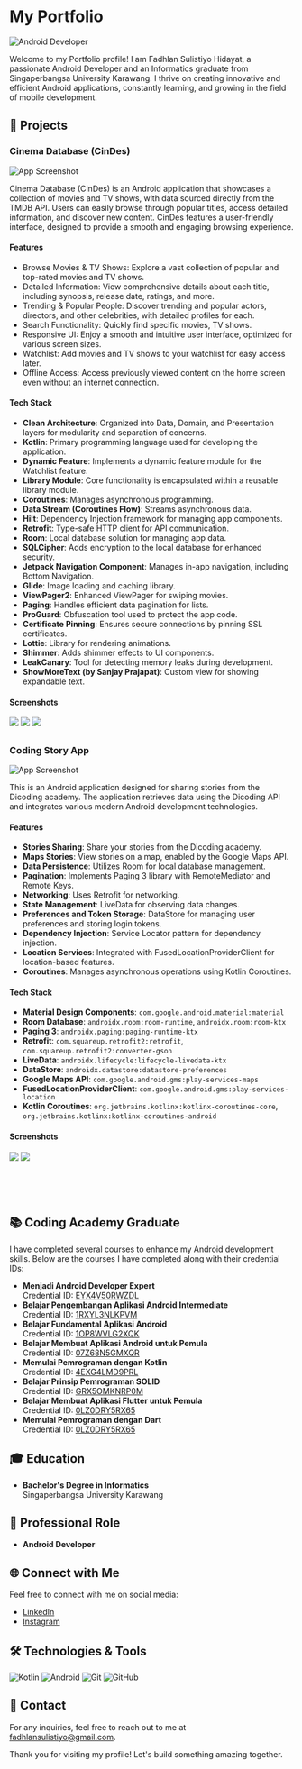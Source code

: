 # My Portfolio

![Android Developer](https://img.shields.io/badge/Android%20Developer-Expert-green)

Welcome to my Portfolio profile! I am Fadhlan Sulistiyo Hidayat, a passionate Android Developer and an Informatics graduate from Singaperbangsa University Karawang. I thrive on creating innovative and efficient Android applications, constantly learning, and growing in the field of mobile development.

## 🌟 Projects

### Cinema Database (CinDes)
![App Screenshot](CinemaDatabase/main_banner_v2.png)

Cinema Database (CinDes) is an Android application that showcases a collection of movies and TV shows, with data sourced directly from the TMDB API. Users can easily browse through popular titles, access detailed information, and discover new content. CinDes features a user-friendly interface, designed to provide a smooth and engaging browsing experience.

#### Features
- Browse Movies & TV Shows: Explore a vast collection of popular and top-rated movies and TV shows.
- Detailed Information: View comprehensive details about each title, including synopsis, release date, ratings, and more.
- Trending & Popular People: Discover trending and popular actors, directors, and other celebrities, with detailed profiles for each.
- Search Functionality: Quickly find specific movies, TV shows.
- Responsive UI: Enjoy a smooth and intuitive user interface, optimized for various screen sizes.
- Watchlist: Add movies and TV shows to your watchlist for easy access later.
- Offline Access: Access previously viewed content on the home screen even without an internet connection.

#### Tech Stack

- **Clean Architecture**: Organized into Data, Domain, and Presentation layers for modularity and separation of concerns.
- **Kotlin**: Primary programming language used for developing the application.
- **Dynamic Feature**: Implements a dynamic feature module for the Watchlist feature.
- **Library Module**: Core functionality is encapsulated within a reusable library module.
- **Coroutines**: Manages asynchronous programming.
- **Data Stream (Coroutines Flow)**: Streams asynchronous data.
- **Hilt**: Dependency Injection framework for managing app components.
- **Retrofit**: Type-safe HTTP client for API communication.
- **Room**: Local database solution for managing app data.
- **SQLCipher**: Adds encryption to the local database for enhanced security.
- **Jetpack Navigation Component**: Manages in-app navigation, including Bottom Navigation.
- **Glide**: Image loading and caching library.
- **ViewPager2**: Enhanced ViewPager for swiping movies.
- **Paging**: Handles efficient data pagination for lists.
- **ProGuard**: Obfuscation tool used to protect the app code.
- **Certificate Pinning**: Ensures secure connections by pinning SSL certificates.
- **Lottie**: Library for rendering animations.
- **Shimmer**: Adds shimmer effects to UI components.
- **LeakCanary**: Tool for detecting memory leaks during development.
- **ShowMoreText (by Sanjay Prajapat)**: Custom view for showing expandable text.

#### Screenshots
![](CinemaDatabase/banner1-light.png)
![](CinemaDatabase/banner2-light.png)
![](CinemaDatabase/banner3-light.png)

##

### Coding Story App 
![App Screenshot](CodingStoryApp/main_banner.png)

This is an Android application designed for sharing stories from the Dicoding academy. The application retrieves data using the Dicoding API and integrates various modern Android development technologies.

#### Features

- **Stories Sharing**: Share your stories from the Dicoding academy.
- **Maps Stories**: View stories on a map, enabled by the Google Maps API.
- **Data Persistence**: Utilizes Room for local database management.
- **Pagination**: Implements Paging 3 library with RemoteMediator and Remote Keys.
- **Networking**: Uses Retrofit for networking.
- **State Management**: LiveData for observing data changes.
- **Preferences and Token Storage**: DataStore for managing user preferences and storing login tokens.
- **Dependency Injection**: Service Locator pattern for dependency injection.
- **Location Services**: Integrated with FusedLocationProviderClient for location-based features.
- **Coroutines**: Manages asynchronous operations using Kotlin Coroutines.

#### Tech Stack
- **Material Design Components**: `com.google.android.material:material`
- **Room Database**: `androidx.room:room-runtime`, `androidx.room:room-ktx`
- **Paging 3**: `androidx.paging:paging-runtime-ktx`
- **Retrofit**: `com.squareup.retrofit2:retrofit`, `com.squareup.retrofit2:converter-gson`
- **LiveData**: `androidx.lifecycle:lifecycle-livedata-ktx`
- **DataStore**: `androidx.datastore:datastore-preferences`
- **Google Maps API**: `com.google.android.gms:play-services-maps`
- **FusedLocationProviderClient**: `com.google.android.gms:play-services-location`
- **Kotlin Coroutines**: `org.jetbrains.kotlinx:kotlinx-coroutines-core`, `org.jetbrains.kotlinx:kotlinx-coroutines-android`

#### Screenshots 
![](CodingStoryApp/banner1.png)
![](CodingStoryApp/banner2.png) 
##

<br><br>

## 📚 Coding Academy Graduate
I have completed several courses to enhance my Android development skills. Below are the courses I have completed along with their credential IDs:

- **Menjadi Android Developer Expert**  
  Credential ID: [EYX4V50RWZDL](https://www.dicoding.com/certificates/EYX4V50RWZDL)
- **Belajar Pengembangan Aplikasi Android Intermediate**  
  Credential ID: [1RXYL3NLKPVM](https://www.dicoding.com/certificates/1RXYL3NLKPVM)
- **Belajar Fundamental Aplikasi Android**  
  Credential ID: [1OP8WVLG2XQK](https://www.dicoding.com/certificates/1OP8WVLG2XQK)
- **Belajar Membuat Aplikasi Android untuk Pemula**  
  Credential ID: [07Z68N5GMXQR](https://www.dicoding.com/certificates/07Z68N5GMXQR)
- **Memulai Pemrograman dengan Kotlin**  
  Credential ID: [4EXG4LMD9PRL](https://www.dicoding.com/certificates/4EXG4LMD9PRL)
- **Belajar Prinsip Pemrograman SOLID**  
  Credential ID: [GRX5OMKNRP0M](https://www.dicoding.com/certificates/GRX5OMKNRP0M)
- **Belajar Membuat Aplikasi Flutter untuk Pemula**  
  Credential ID: [0LZ0DRY5RX65](https://www.dicoding.com/certificates/L4PQM1JN7ZO1)
- **Memulai Pemrograman dengan Dart**  
  Credential ID: [0LZ0DRY5RX65](https://www.dicoding.com/certificates/0LZ0175DQP65)

## 🎓 Education
- **Bachelor's Degree in Informatics**  
  Singaperbangsa University Karawang

## 💼 Professional Role
- **Android Developer**

## 🌐 Connect with Me
Feel free to connect with me on social media:
- [LinkedIn](https://linkedin.com/in/fadhlansulistiyo)
- [Instagram](https://instagram.com/fadhlansulistiyo)

## 🛠️ Technologies & Tools
![Kotlin](https://img.shields.io/badge/Kotlin-0095D5?logo=kotlin&logoColor=white)
![Android](https://img.shields.io/badge/Android-3DDC84?logo=android&logoColor=white)
![Git](https://img.shields.io/badge/Git-F05032?logo=git&logoColor=white)
![GitHub](https://img.shields.io/badge/GitHub-181717?logo=github&logoColor=white)

## 📧 Contact
For any inquiries, feel free to reach out to me at [fadhlansulistiyo@gmail.com](mailto:fadhlansulistiyo@gmail.com).

Thank you for visiting my profile! Let's build something amazing together.
